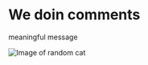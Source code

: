 # We doin comments

meaningful message

![Image of random cat](https://cdn.britannica.com/70/234870-050-D4D024BB/Orange-colored-cat-yawns-displaying-teeth.jpg)
